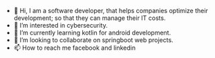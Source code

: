 - 👋 Hi, I am a software developer, that helps companies optimize their development; so that they can manage their IT costs.
- 👀 I’m interested in cybersecurity.
- 🌱 I’m currently learning kotlin for android development.
- 💞️ I’m looking to collaborate on springboot web projects.
- 📫 How to reach me facebook and linkedin

<!---
bearddan2000/bearddan2000 is a ✨ special ✨ repository because its `README.md` (this file) appears on your GitHub profile.
You can click the Preview link to take a look at your changes.
--->
